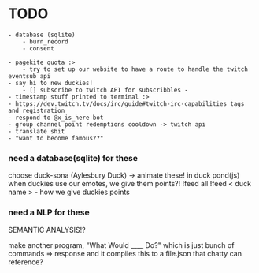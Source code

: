 # TODO
    - database (sqlite)
        - burn_record
        - consent 
        
    - pagekite quota :>
        - try to set up our website to have a route to handle the twitch eventsub api
    - say hi to new duckies! 
        - [] subscribe to twitch API for subscribbles -
    - timestamp stuff printed to terminal :> 
    - https://dev.twitch.tv/docs/irc/guide#twitch-irc-capabilities tags and registration 
    - respond to @x_is_here bot
    - group channel point redemptions cooldown -> twitch api 
    - translate shit 
    - "want to become famous??"


### need a database(sqlite) for these
choose duck-sona (Aylesbury Duck) -> animate these! in duck pond(js)
when duckies use our emotes, we give them points?!
!feed all 
!feed < duck name >
    - how we give duckies points 

### need a NLP for these
SEMANTIC ANALYSIS!?

make another program, "What Would ____ Do?"
which is just bunch of commands => response
and it compiles this to a file.json
that chatty can reference?

